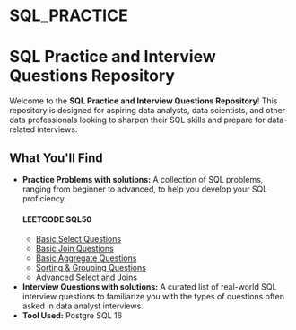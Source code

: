 # SQL_PRACTICE

# SQL Practice and Interview Questions Repository

Welcome to the **SQL Practice and Interview Questions Repository**! This repository is designed for aspiring data analysts, data scientists, and other data professionals looking to sharpen their SQL skills and prepare for data-related interviews.

## What You'll Find

- **Practice Problems with solutions:** A collection of SQL problems, ranging from beginner to advanced, to help you develop your SQL proficiency.
  #### LEETCODE SQL50
    - [Basic Select Questions](https://github.com/tomaraayushi/SQL_PRACTICE/blob/main/Basic_Select_Questions.sql)
    - [Basic Join Questions](https://github.com/tomaraayushi/SQL_PRACTICE/blob/main/Basic_Joins_Questions.sql)
    - [Basic Aggregate Questions](https://github.com/tomaraayushi/SQL_PRACTICE/blob/main/Basic%20Aggregate%20Questions)
    - [Sorting & Grouping Questions](https://github.com/tomaraayushi/SQL_PRACTICE/blob/main/Sorting%20%26%20Grouping)
    - [Advanced Select and Joins](https://github.com/tomaraayushi/SQL_PRACTICE/blob/main/Advanced%20Select%20%26%20Joins)
- **Interview Questions with solutions:** A curated list of real-world SQL interview questions to familiarize you with the types of questions often asked in data analyst interviews.
- **Tool Used:** Postgre SQL 16
